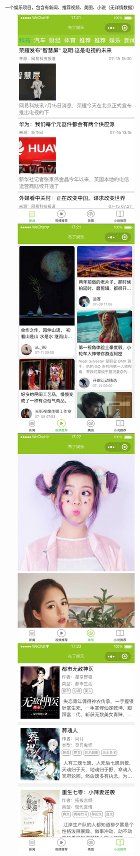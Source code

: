 一个娱乐项目，包含有新闻、推荐视频、美图、小说（无详情数据）
<figure class="third">
    <img src="https://github.com/Kelan-Ju/wechat_entertainment/blob/master/screenshot/applet_news.png?raw=true"/><img src="https://github.com/Kelan-Ju/wechat_entertainment/blob/master/screenshot/applet_vedio.png?raw=true"/><img src="https://github.com/Kelan-Ju/wechat_entertainment/blob/master/screenshot/applet_photo.png?raw=true"/><img src="https://github.com/Kelan-Ju/wechat_entertainment/blob/master/screenshot/applet_novel.png?raw=true"/>
</figure>
